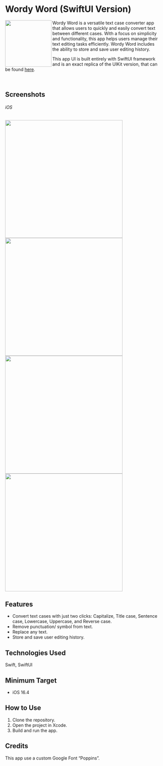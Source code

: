# Wordy Word (SwiftUI Version)

<img align="left" src="https://github.com/mikecaesario/Wordy-Word-UIKit/assets/53443317/945b7530-e679-4fc5-b8ab-438655c395e3" width="150" height="150">

Wordy Word is a versatile text case converter app that allows users to quickly and easily convert text between different cases. With a focus on simplicity and functionality, this app helps users manage their text editing tasks efficiently. Wordy Word includes the ability to store and save user editing history.

This app UI is built entirely with SwiftUI framework and is an exact replica of the UIKit version, that can be found [here](https://github.com/mikecaesario/Wordy-Word-UIKit).

</br>

## Screenshots

###### iOS

<p float="top">
  <img src="https://github.com/mikecaesario/Wordy-Word-SwiftUI/assets/53443317/ba47274f-299e-4f4d-8020-b518f5e40045" height="380" />
  <img src="https://github.com/mikecaesario/Wordy-Word-SwiftUI/assets/53443317/af87693d-a5d5-4438-a062-4f3ed6b6e307" height="380" /> 
  <img src="https://github.com/mikecaesario/Wordy-Word-SwiftUI/assets/53443317/cbc3c91e-8b66-4df0-b8f4-b0d28e503266" height="380" />
  <img src="https://github.com/mikecaesario/Wordy-Word-SwiftUI/assets/53443317/9d604724-6396-4aab-b6e6-38af4a51baf3" height="380" />

</p>

## Features
* Convert text cases with just two clicks: Capitalize, Title case, Sentence case, Lowercase, Uppercase, and Reverse case.
* Remove punctuation/ symbol from text.
* Replace any text.
* Store and save user editing history.

## Technologies Used
Swift, SwiftUI

## Minimum Target
* iOS 16.4

## How to Use
1.	Clone the repository.
2.	Open the project in Xcode.
3.	Build and run the app.

## Credits
This app use a custom Google Font “Poppins”.
